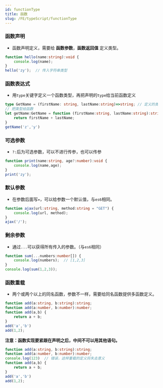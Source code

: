 ```yaml
---
id: functionType
title: 函数
slug: /FE/typeScript/functionType
---
```



### 函数声明
- 函数声明定义，需要给 **函数参数**，**函数返回值** 定义类型。

```ts
function hello(name:string):void {
    console.log(name);
}
hello('zy');  // 传入字符串类型
```

### 函数表达式
- 用`type`关键字定义一个函数类型，再把声明的`type`给当前函数定义

```ts
type GetName = (firstName: string, lastName:string)=>string; // 定义的类型
// 把类型给函数
let getName:GetName = function (firstName:string, lastName:string):string {
    return firstName + lastName;
}
getName('z','y')
```

### 可选参数
- `?:`后为可选参数，可以不进行传参，也可以传参

```ts
function print(name:string, age?:number):void {
    console.log(name,age);
}
print('zy');
```

### 默认参数
- 在参数后面写`=`，可以给参数一个默认值，与`es6`相同。

```ts
function ajax(url:string, method:string = "GET") {
    console.log(url, method);
}
ajax('/');
```

### 剩余参数
- 通过`...`可以获得所有传入的参数。（与`es6`相同）
```ts
function sum(...numbers:number[]) {
    console.log(numbers);  // [1,2,3]
}
console.log(sum(1,2,3));
```

### 函数重载
- 两个或两个以上的同名函数，参数不一样，需要给同名函数提供多函数定义。

```ts
function add(a:string, b:string):string;
function add(a:number, b:number):number;
function add(a,b) {
    return a + b;
}
add('a','b')
add(1,2);
```
**注意：函数实现要紧跟在声明之后，中间不可以用其他语句。**
```ts {3}
function add(a:string, b:string):string;
function add(a:number, b:number):number;
console.log(123)  // 错误，这样重载的定义将失去意义
function add(a,b) {
    return a + b;
}
add('a','b')
add(1,2);
```